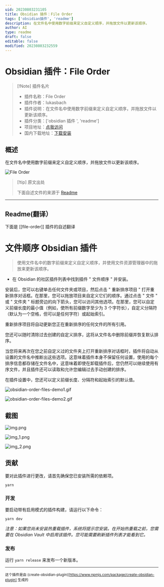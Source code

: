 ```yaml
---
uid: 20230803231105
title: Obsidian 插件：File Order
tags: ['obsidian插件', 'readme']
description: 在文件名中使用数字前缀来定义自定义顺序，并拖放文件以更新该顺序。
author: AI
type: readme
draft: false
editable: false
modified: 20230803232559
---
```


# Obsidian 插件：File Order

> [!Note] 插件名片
> - 插件名称：File Order
> - 插件作者：lukasbach
> - 插件说明：在文件名中使用数字前缀来定义自定义顺序，并拖放文件以更新该顺序。
> - 插件分类：['obsidian 插件 ', 'readme']
> - 项目地址：[点我访问](https://github.com/lukasbach/obsidian-file-order)
> - 国内下载地址：[下载安装](https://pkmer.cn/products/plugin/pluginMarket/?file-order)

## 概述

在文件名中使用数字前缀来定义自定义顺序，并拖放文件以更新该顺序。

![File Order](https://cdn.pkmer.cn/covers/file-order_new.gif!pkmer)

> [!tip] 原文出处
>
>下面自述文件的来源于 [Readme](https://ghproxy.net/https://raw.githubusercontent.com/lukasbach/obsidian-file-order/main/README.md)
>

---

## Readme(翻译）

下面是 [[file-order]] 插件的自述翻译

# 文件顺序 Obsidian 插件

> 使用文件名中的数字前缀来定义自定义顺序，并使用文件资源管理器中的拖放来更新该顺序。

- 在 Obsidian 的社区插件列表中找到插件 " 文件顺序 " 并安装。

安装后，您可以右键单击任何文件夹或项目，然后点击 " 重新排序项目 " 打开重新排序对话框。在那里，您可以拖放项目来自定义它们的顺序。通过点击 " 文件 " 或 " 文件夹 " 标题旁边的向下箭头，您可以访问其他选项。在那里，您可以自定义前缀长度的最小值（例如，使所有前缀数字至少为 3 个字符长），自定义分隔符（默认为一个空格，但可以是任何字符）或起始索引。

重新排序项目将自动更新您正在重新排序的任何文件的所有引用。

您还可以随时清除过去创建的自定义排序，这将从文件名中删除前缀并恢复默认排序。

当您将来再次在您之前自定义过的文件夹上打开重新排序对话框时，插件将自动从设置的文件名中推断出这些选项。这意味着插件本身不保留任何设置，使用的每个排序信息都存储在文件名中，这意味着即使在卸载插件后，您仍然可以继续使用有序文件，并且插件还可以读取和允许您编辑过去手动创建的排序。

在插件设置中，您还可以定义前缀长度、分隔符和起始索引的默认值。

![obsidian-order-files-demo1.gif](obsidian-order-files-demo1.gif)

![obsidian-order-files-demo2.gif](obsidian-order-files-demo2.gif)

## 截图

![img.png](img.png)

![img_1.png](img_1.png)

![img_2.png](img_2.png)

## 贡献

要对此插件进行更改，请首先确保您已安装所需的依赖项。

```
yarn
```

### 开发

要启动带有启用模式的插件构建，请运行以下命令：

```
yarn dev
```

_注意：如果您尚未安装热重载插件，系统将提示您安装。在开始热重载之前，您需要在 Obsidian Vault 中启用该插件。您可能需要刷新插件列表才能看到它。_

### 发布

运行 `yarn release` 来发布一个新版本。

---

<sub>这个插件是由 (create-obsidian-plugin)[https://www.npmjs.com/package/create-obsidian-plugin] 生成的</sub>
